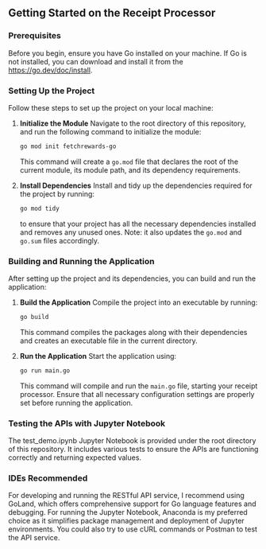 ## Getting Started on the Receipt Processor

### Prerequisites

Before you begin, ensure you have Go installed on your machine. If Go is not installed, you can download and install it from the https://go.dev/doc/install.

### Setting Up the Project

Follow these steps to set up the project on your local machine:

1. **Initialize the Module**
   Navigate to the root directory of this repository, and run the following command to initialize the module:

   ```bash
   go mod init fetchrewards-go
   ```

   This command will create a `go.mod` file that declares the root of the current module, its module path, and its dependency requirements.

2. **Install Dependencies**
   Install and tidy up the dependencies required for the project by running:

   ```bash
   go mod tidy
   ```

   to ensure that your project has all the necessary dependencies installed and removes any unused ones. Note: it also updates the `go.mod` and `go.sum` files accordingly.

### Building and Running the Application

After setting up the project and its dependencies, you can build and run the application:

1. **Build the Application**
   Compile the project into an executable by running:

   ```bash
   go build
   ```

   This command compiles the packages along with their dependencies and creates an executable file in the current directory.

2. **Run the Application**
   Start the application using:

   ```bash
   go run main.go
   ```

   This command will compile and run the `main.go` file, starting your receipt processor. Ensure that all necessary configuration settings are properly set before running the application.

### Testing the APIs with Jupyter Notebook
The test_demo.ipynb Jupyter Notebook is provided under the root directory of this repository. It includes various tests to ensure the APIs are functioning correctly and returning expected values.

### IDEs Recommended
For developing and running the RESTful API service, I recommend using GoLand, which offers comprehensive support for Go language features and debugging. For running the Jupyter Notebook, Anaconda is my preferred choice as it simplifies package management and deployment of Jupyter environments.
You could also try to use cURL commands or Postman to test the API service.

